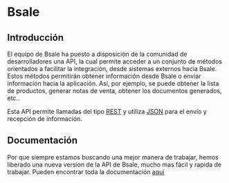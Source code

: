 # Bsale



## Introducción
El equipo de Bsale ha puesto a disposición de la comunidad de desarrolladores una API, la cual permite acceder a un conjunto de métodos orientados a facilitar la integración, desde sistemas externos hacia Bsale.
Estos métodos permitirán obtener información desde Bsale o enviar información hacia la aplicación. Así, por ejemplo, se puede obtener  la lista de productos, generar notas de venta, obtener los documentos generados, etc..

Esta API permite llamadas del tipo [REST] y utiliza [JSON] para el envío y recepción de información.

## Documentación
Por que siempre estamos buscando una mejor manera de trabajar, hemos liberado una nueva version de la API de Bsale, mucho mas fácil y rapida de trabajar.
Pueden encontrar toda la documentación [aquí](https://github.com/gmontero/API-Bsale-PE/wiki)

[REST]:http://es.wikipedia.org/wiki/Representational_State_Transfer
[JSON]:http://www.json.org/
[Tiempo Unix]:http://es.wikipedia.org/wiki/Tiempo_Unix
